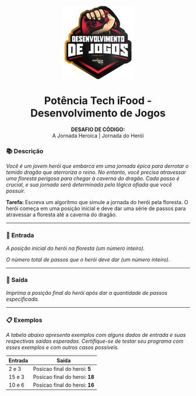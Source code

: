 <div align="center">
  <img src="../../assets/image.png" width="200"/>

  # Potência Tech iFood - Desenvolvimento de Jogos
  **DESAFIO DE CÓDIGO:** <br> A Jornada Heroica | Jornada do Herói
</div>

### 📚 Descrição
*Você é um jovem herói que embarca em uma jornada épica para derrotar o temido dragão que aterroriza o reino. No entanto, você precisa atravessar uma floresta perigosa para chegar à caverna do dragão. Cada passo é crucial, e sua jornada será determinada pela lógica afiada que você possuir.*

**Tarefa:** Escreva um algoritmo que simule a jornada do herói pela floresta. O herói começa em uma posição inicial e deve dar uma série de passos para atravessar a floresta até a caverna do dragão.

---

### 🔄 Entrada
*A posição inicial do herói na floresta (um número inteiro).*

*O número total de passos que o herói deve dar (um número inteiro).*

---

### 🚪 Saída
*Imprima a posição final do herói após dar a quantidade de passos especificada.*

---

### 📋 Exemplos
*A tabela abaixo apresenta exemplos com alguns dados de entrada e suas respectivas saídas esperadas. Certifique-se de testar seu programa com esses exemplos e com outros casos possíveis.*

| Entrada | Saída                           |
|---------|---------------------------------|
| 2 e 3   | Posicao final do heroi: **5**   |
| 15 e 3  | Posicao final do heroi: **18**  |
| 10 e 6  | Posicao final do heroi: **16**  |